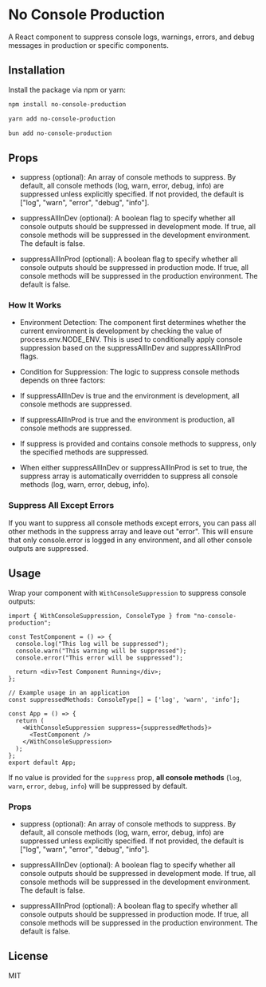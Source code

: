 # No Console Production

A React component to suppress console logs, warnings, errors, and debug messages in production or specific components.

## Installation

Install the package via npm or yarn:

```bash
npm install no-console-production
```

```bash
yarn add no-console-production
```

```bash
bun add no-console-production
```


## Props
- suppress (optional): An array of console methods to suppress. By default, all console methods (log, warn, error, debug, info) are suppressed unless explicitly specified. If not provided, the default is ["log", "warn", "error", "debug", "info"].

- suppressAllInDev (optional): A boolean flag to specify whether all console outputs should be suppressed in development mode. If true, all console methods will be suppressed in the development environment. The default is false.

- suppressAllInProd (optional): A boolean flag to specify whether all console outputs should be suppressed in production mode. If true, all console methods will be suppressed in the production environment. The default is false.

### How It Works

- Environment Detection: The component first determines whether the current environment is development by checking the value of process.env.NODE_ENV. This is used to conditionally apply console suppression based on the suppressAllInDev and suppressAllInProd flags.

- Condition for Suppression: The logic to suppress console methods depends on three factors:

- If suppressAllInDev is true and the environment is development, all console methods are suppressed.
- If suppressAllInProd is true and the environment is production, all console methods are suppressed.
- If suppress is provided and contains console methods to suppress, only the specified methods are suppressed.
- When either suppressAllInDev or suppressAllInProd is set to true, the suppress array is automatically overridden to suppress all console methods (log, warn, error, debug, info).

### Suppress All Except Errors

If you want to suppress all console methods except errors, you can pass all other methods in the suppress array and leave out "error". This will ensure that only console.error is logged in any environment, and all other console outputs are suppressed.

## Usage

Wrap your component with `WithConsoleSuppression` to suppress console outputs:

```tsx
import { WithConsoleSuppression, ConsoleType } from "no-console-production";

const TestComponent = () => {
  console.log("This log will be suppressed");
  console.warn("This warning will be suppressed");
  console.error("This error will be suppressed");

  return <div>Test Component Running</div>;
};

// Example usage in an application
const suppressedMethods: ConsoleType[] = ['log', 'warn', 'info'];

const App = () => {
  return (
    <WithConsoleSuppression suppress={suppressedMethods}>
      <TestComponent />
    </WithConsoleSuppression>
  );
};
export default App;
```

If no value is provided for the `suppress` prop, **all console methods** (`log`, `warn`, `error`, `debug`, `info`) will be suppressed by default.

### Props
- suppress (optional): An array of console methods to suppress. By default, all console methods (log, warn, error, debug, info) are suppressed unless explicitly specified. If not provided, the default is ["log", "warn", "error", "debug", "info"].

- suppressAllInDev (optional): A boolean flag to specify whether all console outputs should be suppressed in development mode. If true, all console methods will be suppressed in the development environment. The default is false.

- suppressAllInProd (optional): A boolean flag to specify whether all console outputs should be suppressed in production mode. If true, all console methods will be suppressed in the production environment. The default is false.


## License

MIT
